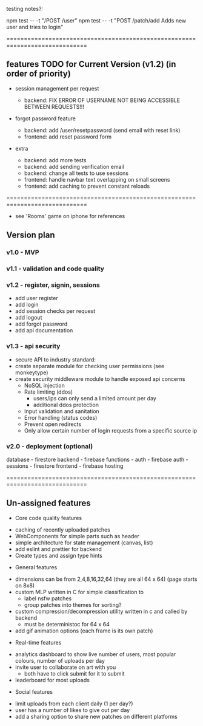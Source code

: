 
testing notes?:

npm test -- -t "/POST /user"
npm test -- -t "POST /patch/add Adds new user and tries to login"

=============================================================================

## features TODO for Current Version (v1.2) (in order of priority)
+ session management per request
    - backend: FIX ERROR OF USERNAME NOT BEING ACCESSIBLE BETWEEN REQUESTS!!!

+ forgot password feature
    - backend: add /user/resetpassword (send email with reset link)
    - frontend: add reset password form

+ extra
    - backend: add more tests
    - backend: add sending verification email
    - backend: change all tests to use sessions
    - frontend: handle navbar text overlapping on small screens
    - frontend: add caching to prevent constant reloads

=============================================================================
- see 'Rooms' game on iphone for references
## Version plan
### v1.0 - MVP
### v1.1 - validation and code quality
### v1.2 - register, signin, sessions
- add user register
- add login
- add session checks per request 
- add logout
- add forgot password
- add api documentation

### v1.3 - api security
- secure API to industry standard:
- create separate module for checking user permissions (see monkeytype)
- create security middleware module to handle exposed api concerns
    - NoSQL injection
    - Rate limiting (ddos)
        - users/ips can only send a limited amount per day
        - additional ddos protection 
    - Input validation and sanitation
    - Error handling (status codes)
    - Prevent open redirects
    - Only allow certain number of login requests from a specific source ip

### v2.0 - deployment (optional)
database - firestore
backend - firebase functions
    - auth - firebase auth
    - sessions - firestore
frontend - firebase hosting


=============================================================================

## Un-assigned features
+ Core code quality features
- caching of recently uploaded patches
- WebComponents for simple parts such as header
- simple architecture for state management (canvas, list)
- add eslint and prettier for backend
- Create types and assign type hints

+ General features
- dimensions can be from 2,4,8,16,32,64 (they are all 64 x 64) (page starts on 8x8)
- custom MLP written in C for simple classification to 
    - label nsfw patches
    - group patches into themes for sorting?
- custom compression/decompression utility written in c and called by backend
    - must be deterministoc for 64 x 64
- add gif animation options (each frame is its own patch)

+ Real-time features
- analytics dashboard to show live number of users, most popular colours, number of uploads per day
- invite user to collaborate on art with you
    - both have to click submit for it to submit
- leaderboard for most uploads

+ Social features
- limit uploads from each client daily (1 per day?)
- user has a number of likes to give out per day
- add a sharing option to share new patches on different platforms


